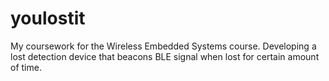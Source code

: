# youlostit
My coursework for the Wireless Embedded Systems course. Developing a lost detection device that beacons BLE signal when lost for certain amount of time.
